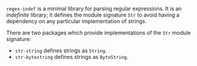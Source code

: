 `regex-indef` is a minimal library for parsing regular expressions. It is an
*indefinite* library; it defines the module signature `Str` to avoid having a
dependency on any particular implementation of strings.

There are two packages which provide implementations of the `Str` module
signature:

* `str-string` defines strings as `String`.
* `str-bytestring` defines strings as `ByteString`.
